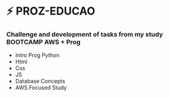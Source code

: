 <h1>⚡ PROZ-EDUCAO </h1>
<h3>Challenge and development of tasks from my study BOOTCAMP AWS + Prog</h3>

*   Intro Prog Python 
*   Html
*   Css
*   JS
*   Database Concepts
*   AWS Focused Study